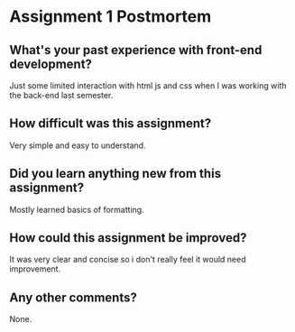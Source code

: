 # Assignment 1 Postmortem

## What's your past experience with front-end development?

Just some limited interaction with html js and css when I was working with the back-end last semester.

## How difficult was this assignment?

Very simple and easy to understand.

## Did you learn anything new from this assignment?

Mostly learned basics of formatting.

## How could this assignment be improved?

It was very clear and concise so i don't really feel it would need improvement.

## Any other comments?

None.